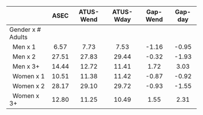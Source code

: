 
|                      |         ASEC |    ATUS-Wend |    ATUS-Wday |     Gap-Wend |      Gap-day |
| -------------------- | :----------: | :----------: | :----------: | :----------: | :----------: |
| Gender x # Adults    |              |              |              |              |              |
| &nbsp;&nbsp;Men x 1  |         6.57 |         7.73 |         7.53 |        -1.16 |        -0.95 |
| &nbsp;&nbsp;Men x 2  |        27.51 |        27.83 |        29.44 |        -0.32 |        -1.93 |
| &nbsp;&nbsp;Men x 3+ |        14.44 |        12.72 |        11.41 |         1.72 |         3.03 |
| &nbsp;&nbsp;Women x 1 |        10.51 |        11.38 |        11.42 |        -0.87 |        -0.92 |
| &nbsp;&nbsp;Women x 2 |        28.17 |        29.10 |        29.72 |        -0.93 |        -1.55 |
| &nbsp;&nbsp;Women x 3+ |        12.80 |        11.25 |        10.49 |         1.55 |         2.31 |

